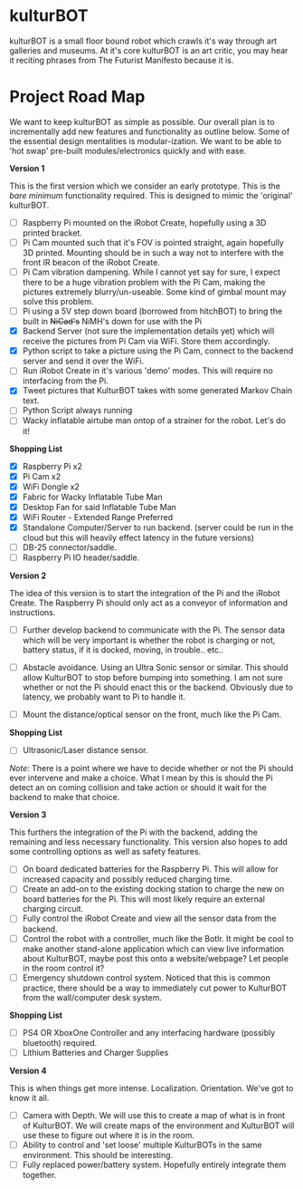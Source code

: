 kulturBOT
=========

kulturBOT is a small floor bound robot which crawls it's way through art galleries and museums. At it's core kulturBOT is an art critic, you may hear it reciting phrases from The Futurist Manifesto because it is.

Project Road Map
=========

We want to keep kulturBOT as simple as possible. Our overall plan is to incrementally add new features and functionality as outline below. Some of the essential design mentalities is modular-ization. We want to be able to 'hot swap' pre-built modules/electronics quickly and with ease.

**Version 1**

This is the first version which we consider an early prototype. This is the *bare minimum* functionality required. This is designed to mimic the 'original' kulturBOT.

- [ ] Raspberry Pi mounted on the iRobot Create, hopefully using a 3D printed bracket.
- [ ] Pi Cam mounted such that it's FOV is pointed straight, again hopefully 3D printed. Mounting should be in such a way not to interfere with the front IR beacon of the iRobot Create.
- [ ] Pi Cam vibration dampening. While I cannot yet say for sure, I expect there to be a huge vibration problem with the Pi Cam, making the pictures extremely blurry/un-useable. Some kind of gimbal mount may solve this problem.
- [ ] Pi using a 5V step down board (borrowed from hitchBOT) to bring the built in ~~NiCad's~~ NiMH's down for use with the Pi
- [X] Backend Server (not sure the implementation details yet) which will receive the pictures from Pi Cam via WiFi. Store them accordingly.
- [X] Python script to take a picture using the Pi Cam, connect to the backend server and send it over the WiFi.
- [ ] Run iRobot Create in it's various 'demo' modes. This will require no interfacing from the Pi.
- [X] Tweet pictures that KulturBOT takes with some generated Markov Chain text.
- [ ] Python Script always running
- [ ] Wacky inflatable airtube man ontop of a strainer for the robot. Let's do it!

**Shopping List**

- [X] Raspberry Pi x2
- [X] Pi Cam x2
- [X] WiFi Dongle x2
- [X] Fabric for Wacky Inflatable Tube Man
- [X] Desktop Fan for said Inflatable Tube Man
- [X] WiFi Router - Extended Range Preferred
- [X] Standalone Computer/Server to run backend. (server could be run in the cloud but this will heavily effect latency in the future versions)
- [ ] DB-25 connector/saddle.
- [ ] Raspberry Pi IO header/saddle.

**Version 2**

The idea of this version is to start the integration of the Pi and the iRobot Create. The Raspberry Pi should only act as a conveyor of information and instructions.

- [ ] Further develop backend to communicate with the Pi. The sensor data which will be very important is whether the robot is charging or not, battery status, if it is docked, moving, in trouble.. etc.. 
- [ ] Abstacle avoidance. Using an Ultra Sonic sensor or similar. This should allow KulturBOT to stop before bumping into something. I am not sure whether or not the Pi should enact this or the backend. Obviously due to latency, we probably want to Pi to handle it.
- [ ] Mount the distance/optical sensor on the front, much like the Pi Cam.


**Shopping List**

- [ ] Ultrasonic/Laser distance sensor.

*Note:* There is a point where we have to decide whether or not the Pi should ever intervene and make a choice. What I mean by this is should the Pi detect an on coming collision and take action or should it wait for the backend to make that choice.

**Version 3**

This furthers the integration of the Pi with the backend, adding the remaining and less necessary functionality. This version also hopes to add some controlling options as well as safety features.

- [ ] On board dedicated batteries for the Raspberry Pi. This will allow for increased capacity and possibly reduced charging time.
- [ ] Create an add-on to the existing docking station to charge the new on board batteries for the Pi. This will most likely require an external charging circuit.
- [ ] Fully control the iRobot Create and view all the sensor data from the backend.
- [ ] Control the robot with a controller, much like the Botlr. It might be cool to make another stand-alone application which can view live information about KulturBOT, maybe post this onto a website/webpage? Let people in the room control it?
- [ ] Emergency shutdown control system. Noticed that this is common practice, there should be a way to immediately cut power to KulturBOT from the wall/computer desk system.

**Shopping List**

- [ ] PS4 OR XboxOne Controller and any interfacing hardware (possibly bluetooth) required.
- [ ] Lithium Batteries and Charger Supplies

**Version 4**

This is when things get more intense. Localization. Orientation. We've got to know it all. 

- [ ] Camera with Depth. We will use this to create a map of what is in front of KulturBOT. We will create maps of the environment and KulturBOT will use these to figure out where it is in the room.
- [ ] Ability to control and 'set loose' multiple KulturBOTs in the same environment. This should be interesting.
- [ ] Fully replaced power/battery system. Hopefully entirely integrate them together.
